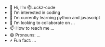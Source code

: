 - 👋 Hi, I’m @Luckz-code
- 👀 I’m interested in coding
- 🌱 I’m currently learning python and javascript
- 💞️ I’m looking to collaborate on ...
- 📫 How to reach me ...
- 😄 Pronouns: ...
- ⚡ Fun fact: ...

<!---
Luckz-code/Luckz-code is a ✨ special ✨ repository because its `README.md` (this file) appears on your GitHub profile.
You can click the Preview link to take a look at your changes.
--->

